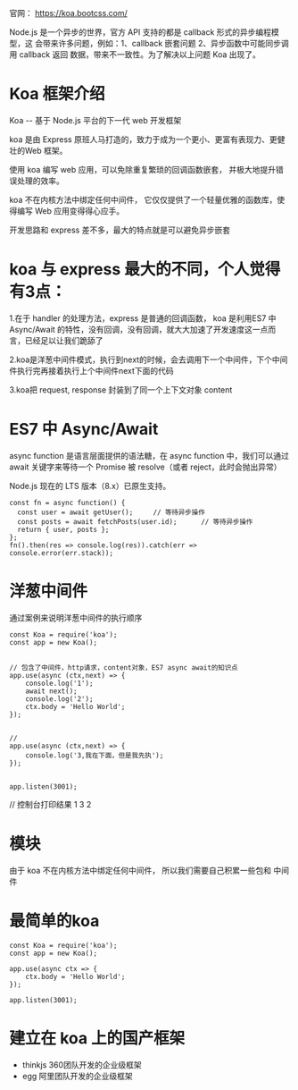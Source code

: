 

官网： https://koa.bootcss.com/


Node.js 是一个异步的世界，官方 API 支持的都是 callback 形式的异步编程模型，这
会带来许多问题，例如：1、callback 嵌套问题 2、异步函数中可能同步调用 callback 返回
数据，带来不一致性。为了解决以上问题 Koa 出现了。


# Koa 框架介绍


Koa -- 基于 Node.js 平台的下一代 web 开发框架

koa 是由 Express 原班人马打造的，致力于成为一个更小、更富有表现力、更健壮的Web 框架。

使用 koa 编写 web 应用，可以免除重复繁琐的回调函数嵌套， 并极大地提升错误处理的效率。

koa 不在内核方法中绑定任何中间件， 它仅仅提供了一个轻量优雅的函数库，使得编写 Web 应用变得得心应手。

开发思路和 express 差不多，最大的特点就是可以避免异步嵌套


# koa 与 express 最大的不同，个人觉得有3点：

1.在于 handler 的处理方法，express 是普通的回调函数， koa 是利用ES7 中 Async/Await 的特性，没有回调，没有回调，就大大加速了开发速度这一点而言，已经足以让我们跪舔了

2.koa是洋葱中间件模式，执行到next的时候，会去调用下一个中间件，下个中间件执行完再接着执行上个中间件next下面的代码

3.koa把 request, response 封装到了同一个上下文对象 content



# ES7 中 Async/Await

async function 是语言层面提供的语法糖，在 async function 中，我们可以通过 await 关键字来等待一个 Promise 被 resolve（或者 reject，此时会抛出异常）

Node.js 现在的 LTS 版本（8.x）已原生支持。

```
const fn = async function() {
  const user = await getUser();     // 等待异步操作
  const posts = await fetchPosts(user.id);      // 等待异步操作
  return { user, posts };
};
fn().then(res => console.log(res)).catch(err => console.error(err.stack));

```


# 洋葱中间件

通过案例来说明洋葱中间件的执行顺序
```
const Koa = require('koa');
const app = new Koa();


// 包含了中间件，http请求，content对象，ES7 async await的知识点
app.use(async (ctx,next) => {
	console.log('1');
	await next();
	console.log('2');
	ctx.body = 'Hello World';
});


//
app.use(async (ctx,next) => {
	console.log('3,我在下面，但是我先执');
});


app.listen(3001);
```

// 控制台打印结果  1 3 2



# 模块

由于 koa 不在内核方法中绑定任何中间件， 所以我们需要自己积累一些包和 中间件


# 最简单的koa

```
const Koa = require('koa');
const app = new Koa();

app.use(async ctx => {
    ctx.body = 'Hello World';
});

app.listen(3001);
```




# 建立在 koa 上的国产框架

- thinkjs  360团队开发的企业级框架
- egg      阿里团队开发的企业级框架